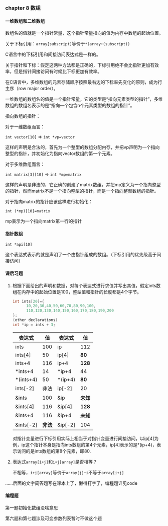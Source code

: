 ### chapter 8 数组

#### 一维数组和二维数组

数组名的值就是一个指针常量，这个指针常量指向的值为内存中数组的起始位置。

关于下标引用：`array[subscript]`等价于`*(array+(subscript))`

C语言中的下标引用和间接访问表达式是一样的。

关于指针和下标：假定这两种方法都是正确的，下标引用绝不会比指针更加有效率，但是指针间接访问有时候比下标更加有效率。

在C语言中，多维数组的元素存储顺序按照最右边的下标率先变化的原则，成为行主序（row major order）。

一维数组的数组名的值是一个指针常量，它的类型是“指向元素类型的指针”，多维数组的数组名表示的是“指向一个包含n个元素类型的数组的指针”。

指向数组的指针：

对于一维数组而言：

`int vector[10]`  =>  `int *vp=vector`

这样的声明是合法的，首先为一个整型的数组分配内存，并把vp声明为一个指向整型的指针，并初始化为指向vector数组的第一个元素。

对于多维数组而言：

`int matrix[3][10]`  =>  `int *mp=matrix`

这样的声明是非法的，它正确的创建了matrix数组，并把mp定义为一个指向整型的指针，然而matrix不是一个指向整型的指针，而是一个指向整型数组的指针。

对于指向matrix的指针应该这样进行初始化：

`int (*mp)[10]=matrix`

mp表示为一个指向matrix第一行的指针

#### 指针数组

`int *api[10]`

这个表达式表示的就是声明了一个由指针组成的数组。（下标引用的优先级高于间接访问）

#### 课后习题

1. 根据下面给出的声明和数据，对每个表达式进行求值并写出其值，假定ints数组在内存中的起始位置是100，整型值和指针的长度都是4个字节。

   ```c
   int ints[20]={
         10,20,30,40,50,60,70,80,90,100,
         110,120,130,140,150,160,170,180,190,200
   };
   (other declarations)
   int *ip = ints + 3;
   ```

   | 表达式    | 值       | 表达式  | 值       |
   | --------- | -------- | ------- | -------- |
   | ints      | 100      | ip      | 112      |
   | ints[4]   | 50       | ip[4]   | **80**   |
   | ints+4    | 116      | ip+4    | **128**  |
   | *ints+4   | 14       | *ip+4   | 44       |
   | *(ints+4) | 50       | *(ip+4) | **80**   |
   | ints[-2]  | 非法     | ip[-2]  | 20       |
   | &ints     | 100      | &ip     | **未知** |
   | &ints[4]  | 116      | &ip[4]  | **128**  |
   | &ints+4   | 116      | &ip+4   | **未知** |
   | &ints[-2] | **非法** | &ip[-2] | 104      |

   对指针变量进行下标引用实际上相当于对指针变量进行间接访问，以ip[4]为例，ip这个指针本身是指向ints数组的第4个元素，ip[4]表示的是*(ip+4)，表示访问的是ints数组的第8个元素，即80.

2. 表达式`array[i+j]`和`i+j[array]`是否相等？

   不相等，`i+j[array]`等价于`array[j]+i`不等于`array[i+j]`

……后面的文字简答题写在课本上了，懒得打字了，编程题详见code

#### 编程题

第一题初始化数组没啥意思

第六题和第七题涉及可变参数列表暂时不做这个题


